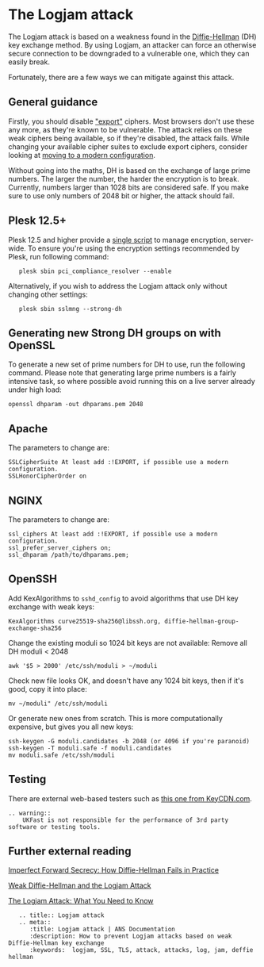 # The Logjam attack

The Logjam attack is based on a weakness found in the [Diffie-Hellman](https://en.wikipedia.org/wiki/Diffie%E2%80%93Hellman_key_exchange) (DH) key exchange method. By using Logjam, an attacker can force an otherwise secure connection to be downgraded to a vulnerable one, which they can easily break.

Fortunately, there are a few ways we can mitigate against this attack.

## General guidance

Firstly, you should disable ["export"](https://en.wikipedia.org/wiki/Export_of_cryptography_from_the_United_States#PC_era) ciphers. Most browsers don't use these any more, as they're known to be vulnerable. The attack relies on these weak ciphers being available, so if they're disabled, the attack fails. While changing your available cipher suites to exclude export ciphers, consider looking at [moving to a modern configuration](https://mozilla.github.io/server-side-tls/ssl-config-generator/).

Without going into the maths, DH is based on the exchange of large prime numbers. The larger the number, the harder the encryption is to break. Currently, numbers larger than 1028 bits are considered safe. If you make sure to use only numbers of 2048 bit or higher, the attack should fail.

## Plesk 12.5+
Plesk 12.5 and higher provide a [single script](https://docs.plesk.com/en-US/12.5/advanced-administration-guide-linux/pci-dss-compliance/tune-plesk-to-meet-pci-dss-on-linux.65871/) to manage encryption, server-wide. To ensure you're using the encryption settings recommended by Plesk, run following command:
```console
   plesk sbin pci_compliance_resolver --enable
```

Alternatively, if you wish to address the Logjam attack only without changing other settings:
```console
   plesk sbin sslmng --strong-dh
```

## Generating new Strong DH groups on with OpenSSL

To generate a new set of prime numbers for DH to use, run the following command. Please note that generating large prime numbers is a fairly intensive task, so where possible avoid running this on a live server already under high load:
```console
openssl dhparam -out dhparams.pem 2048
```

## Apache

The parameters to change are:
```console
SSLCipherSuite At least add :!EXPORT, if possible use a modern configuration.
SSLHonorCipherOrder on
```

## NGINX

The parameters to change are:
```console
ssl_ciphers At least add :!EXPORT, if possible use a modern configuration.
ssl_prefer_server_ciphers on;
ssl_dhparam /path/to/dhparams.pem;
```

## OpenSSH

Add KexAlgorithms to `sshd_config` to avoid algorithms that use DH key exchange with weak keys:
```console
KexAlgorithms curve25519-sha256@libssh.org, diffie-hellman-group-exchange-sha256
```

Change the existing moduli so 1024 bit keys are not available:
Remove all DH moduli < 2048
```console
awk '$5 > 2000' /etc/ssh/moduli > ~/moduli
```

Check new file looks OK, and doesn't have any 1024 bit keys, then if it's good, copy it into place:
```console
mv ~/moduli" /etc/ssh/moduli
```

Or generate new ones from scratch. This is more computationally expensive, but gives you all new keys:
```console
ssh-keygen -G moduli.candidates -b 2048 (or 4096 if you're paranoid)
ssh-keygen -T moduli.safe -f moduli.candidates
mv moduli.safe /etc/ssh/moduli
```

## Testing

There are external web-based testers such as [this one from KeyCDN.com](https://tools.keycdn.com/logjam).

```eval_rst
.. warning::
    UKFast is not responsible for the performance of 3rd party software or testing tools.
```

## Further external reading

[Imperfect Forward Secrecy: How Diffie-Hellman Fails in Practice](https://weakdh.org/imperfect-forward-secrecy-ccs15.pdf)

[Weak Diffie-Hellman and the Logjam Attack](https://weakdh.org/)

[The Logjam Attack: What You Need to Know](https://blog.malwarebytes.com/101/2015/05/the-logjam-attack-what-you-need-to-know/)


```eval_rst
   .. title:: Logjam attack
   .. meta::
      :title: Logjam attack | ANS Documentation
      :description: How to prevent Logjam attacks based on weak Diffie-Hellman key exchange
      :keywords:  logjam, SSL, TLS, attack, attacks, log, jam, deffie hellman
```
